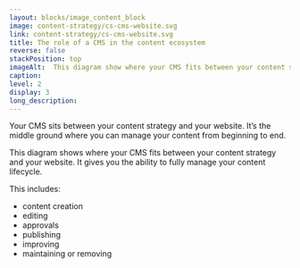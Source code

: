```yaml
---
layout: blocks/image_content_block
image: content-strategy/cs-cms-website.svg
link: content-strategy/cs-cms-website.svg
title: The role of a CMS in the content ecosystem
reverse: false
stackPosition: top
imageAlt:  This diagram show where your CMS fits between your content strategy and your website.
caption: 
level: 2
display: 3
long_description:
---
```

Your CMS sits between your content strategy and your website. It’s the middle ground where you can manage your content from beginning to end. 

This diagram shows where your CMS fits between your content strategy and your website. It gives you the ability to fully manage your content lifecycle.

This includes:
- content creation
- editing
- approvals
- publishing
- improving
- maintaining or removing
